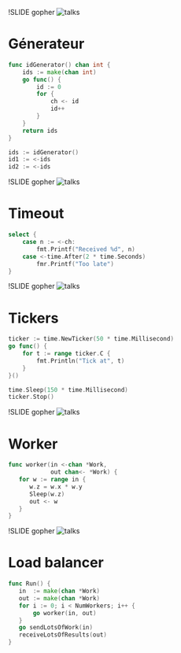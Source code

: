 !SLIDE gopher
![talks](images/pkg.png)
# Génerateur #

```go
func idGenerator() chan int {
    ids := make(chan int)
    go func() {
        id := 0
        for {
            ch <- id
            id++
        }
    }
    return ids
}

ids := idGenerator()
id1 := <-ids
id2 := <-ids
```

!SLIDE gopher
![talks](images/run.png)
# Timeout #

```go
select {
    case n := <-ch:
        fmt.Printf("Received %d", n)
    case <-time.After(2 * time.Seconds)
        fmr.Printf("Too late")
}
```

!SLIDE gopher
![talks](images/doc.png)
# Tickers #

```go
ticker := time.NewTicker(50 * time.Millisecond) 
go func() {
    for t := range ticker.C {
        fmt.Println("Tick at", t)
    }
}()

time.Sleep(150 * time.Millisecond)
ticker.Stop()
```

!SLIDE gopher
![talks](images/project.png)
# Worker #

```go
func worker(in <-chan *Work,
            out chan<- *Work) {
   for w := range in {
      w.z = w.x * w.y
      Sleep(w.z)
      out <- w
   }
}
```

!SLIDE gopher
![talks](images/talks.png)
# Load balancer #

```go
func Run() {
   in  := make(chan *Work)
   out := make(chan *Work)
   for i := 0; i < NumWorkers; i++ {
       go worker(in, out)
   }
   go sendLotsOfWork(in)
   receiveLotsOfResults(out)
}
```
